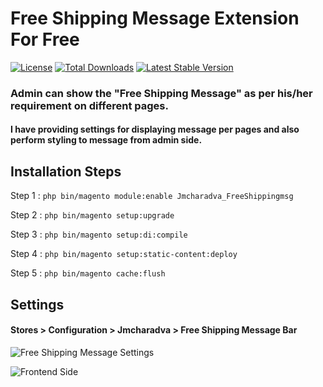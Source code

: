 
# Free Shipping Message Extension For Free

[![License](https://poser.pugx.org/jmcharadva/freeshippingmsg/license)](https://packagist.org/packages/jmcharadva/freeshippingmsg)
[![Total Downloads](https://poser.pugx.org/jmcharadva/freeshippingmsg/downloads)](https://packagist.org/packages/jmcharadva/freeshippingmsg)
[![Latest Stable Version](https://poser.pugx.org/jmcharadva/freeshippingmsg/v/stable)](https://packagist.org/packages/jmcharadva/freeshippingmsg)

### Admin can show the "Free Shipping Message" as per his/her requirement on different pages.

#### I have providing settings for displaying message per pages and also perform styling to message from admin side.


## Installation Steps

Step 1 : `php bin/magento module:enable Jmcharadva_FreeShippingmsg`

Step 2 : `php bin/magento setup:upgrade`

Step 3 : `php bin/magento setup:di:compile`

Step 4 : `php bin/magento setup:static-content:deploy`

Step 5 : `php bin/magento cache:flush`


## Settings
	
#### Stores > Configuration > Jmcharadva > Free Shipping Message Bar
![Free Shipping Message Settings](https://i.imgur.com/oCwwNIg.png)

![Frontend Side](https://i.imgur.com/B9KLrik.png)
